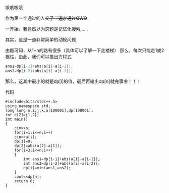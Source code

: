 咳咳咳咳

作为第一个通过的人~~交了三遍才通过QWQ~~

一开始，我竟然以为这题是记忆化搜索……

其实，这是一道非常简单的动规问题

由题可知，从1~n的路有很多（具体可以了解一下走楼梯）
那么，每次只能走1或2根柱，由此，我们可以推出方程式

```cpp
ans1=dp[i-1]+abs(a[i]-a[i-1]);
ans2=dp[i-2]+abs(a[i]-a[i-2]);
```
那么，这其中最小的就是dp[i]的值，最后再输出dp[n]就完事啦！！！

代码
```
#include<bits/stdc++.h>
using namespace std;
long long n,i,j,k,a[100001],dp[100001];
int c[2]={1,2};
int main()
{
    cin>>n;
    for(i=1;i<=n;i++)
    cin>>a[i];
    dp[1]=0;
    dp[2]=abs(a[2]-a[1]);
    for(i=3;i<=n;i++)
    {
    	int ans1=dp[i-1]+abs(a[i]-a[i-1]);
    	int ans2=dp[i-2]+abs(a[i]-a[i-2]);
    	dp[i]=min(ans1,ans2);
	}
    cout<<dp[n];
    return 0;
}
```


